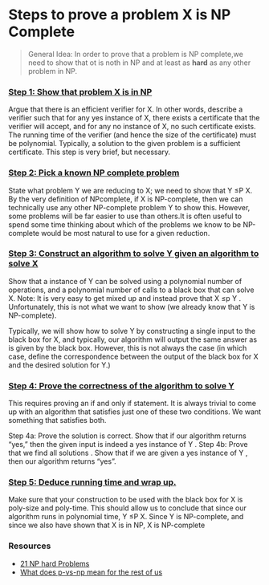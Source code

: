 # Steps to prove a problem X is NP Complete

> General Idea: In order to prove that a problem is NP complete,we need to show that ot is noth in NP and at least as <b>hard</b> as any other 
problem in NP.

### [Step 1: Show that problem X is in NP]()
Argue that there is an efficient verifier for X. In other words, describe a verifier such that for any yes instance of X, there exists a certificate that the verifier will accept, and for any no instance of X, no such certificate exists. The running
time of the verifier (and hence the size of the certificate) must be polynomial. Typically, a solution to the given problem is a sufficient certificate. This step is very brief, but necessary.

### [Step 2: Pick a known NP complete problem]()
State what problem Y we are reducing to X; we need to show that Y ≤P X.  By the very definition of NPcomplete, if X is NP-complete, then we can technically use any other NP-complete problem Y to show this. However, some problems will be far easier to use than others.It is often useful to spend some time thinking about which of the problems we know to be NP-complete would be most natural to use for a given reduction.

### [Step 3: Construct an algorithm to solve Y given an algorithm to solve X]()
Show that a instance of Y can be solved using a polynomial number of operations, and a polynomial number of calls to a black box that can solve X. Note: It is very easy to get mixed up and instead prove that X ≤p Y . Unfortunately, this is not what we want to show (we already know that Y is NP-complete).

Typically, we will show how to solve Y by constructing a single input to the black box for X, and typically, our algorithm will output the same answer as is given by the black box. However, this is not always the case (in which case, define the correspondence between the output of the black box for X and the desired solution for Y.)

### [Step 4: Prove the correctness of the algorithm to solve Y]()
This requires proving an if and only if statement. It is always trivial to come up with an algorithm that satisfies just one of these two conditions. We want something that satisfies both.

Step 4a: Prove the solution is correct. Show that if our algorithm returns “yes,” then the given input is indeed a yes instance of Y .
Step 4b: Prove that we find all solutions . Show that if we are given a yes instance of Y , then our algorithm returns “yes”.

### [Step 5: Deduce running time and wrap up.]()
Make sure that your construction to be used with the black box for X is poly-size and poly-time. This should allow us to conclude that since our algorithm runs in polynomial time, Y ≤P X. Since Y is NP-complete, and since we also have shown that X is in NP, X is NP-complete

[](https://www.cs.oberlin.edu/~asharp/cs280/2012fa/handouts/np.pdf)

### Resources
- [21 NP hard Problems](http://jeffe.cs.illinois.edu/teaching/algorithms/2009/notes/21-nphard.pdf)
- [What does p-vs-np mean for the rest of us](https://www.technologyreview.com/s/420290/what-does-p-vs-np-mean-for-the-rest-of-us/)
